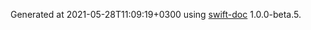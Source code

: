 Generated at 2021-05-28T11:09:19+0300 using [swift-doc](https://github.com/SwiftDocOrg/swift-doc) 1.0.0-beta.5.

